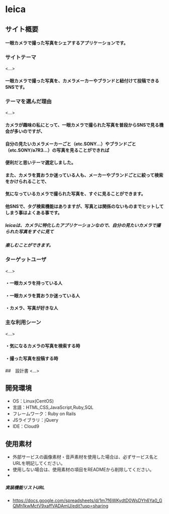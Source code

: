 # leica
## サイト概要
#### 一眼カメラで撮った写真をシェアするアプリケーションです。

### サイトテーマ
<...>
#### 一眼カメラで撮った写真を、カメラメーカーやブランドと紐付けて投稿できるSNSです。

### テーマを選んだ理由
<...>
#### カメラが趣味の私にとって、一眼カメラで撮られた写真を普段からSNSで見る機会が多いのですが、
#### 自分の見たいカメラメーカーごと（etc.SONY...）やブランドごと（etc.SONY/a7R3...）の写真を見ることができれば
#### 便利だと思いテーマ選定しました。
#### また、カメラを買おうか迷っている人も、メーカーやブランドごとに絞って検索をかけられることで、
#### 気になっているカメラで撮られた写真を、すぐに見ることができます。
#### 他SNSで、タグ検索機能はありますが、写真とは関係のないものまでヒットしてしまう事はよくある事です。
##### leicaは、カメラに特化したアプリケーションなので、自分の見たいカメラで撮られた写真をすぐに見て
##### 楽しむことができます。

### ターゲットユーザ
<...>
#### ・一眼カメラを持っている人
#### ・一眼カメラを買おうか迷っている人
#### ・カメラ、写真が好きな人

### 主な利用シーン
<...>
#### ・気になるカメラの写真を検索する時
#### ・撮った写真を投稿する時

##　設計書
<...>

## 開発環境
- OS：Linux(CentOS)
- 言語：HTML,CSS,JavaScript,Ruby,SQL
- フレームワーク：Ruby on Rails
- JSライブラリ：jQuery
- IDE：Cloud9

## 使用素材
- 外部サービスの画像素材・音声素材を使用した場合は、必ずサービス名とURLを明記してください。
- 使用しない場合は、使用素材の項目をREADMEから削除してください。
- 
##### 実装機能リストURL
- https://docs.google.com/spreadsheets/d/1m7f6WKydtD0WsDYh6Ya0_GQMh1kwMctV9xaffVADAmU/edit?usp=sharing